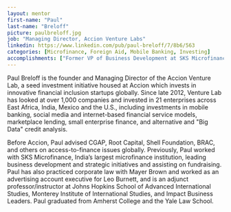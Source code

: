 ```yaml
---
layout: mentor
first-name: "Paul"
last-name: "Breloff"
picture: paulbreloff.jpg
job: "Managing Director, Accion Venture Labs"
linkedin: https://www.linkedin.com/pub/paul-breloff/7/8b6/563 
categories: [Microfinance, Foreign Aid, Mobile Banking, Investing]
accomplishments: ["Former VP of Business Development at SKS Microfinance","Advisor to BRAC, Root Capital and Shell Foundation","Expert in Financial Inclusion"]
---
```

Paul Breloff is the founder and Managing Director of the Accion Venture Lab, a seed investment initiative housed at Accion which invests in innovative financial inclusion startups globally. Since late 2012, Venture Lab has looked at over 1,000 companies and invested in 21 enterprises across East Africa, India, Mexico and the U.S., including investments in mobile banking, social media and internet-based financial service models, marketplace lending, small enterprise finance, and alternative and "Big Data" credit analysis. 

Before Accion, Paul advised CGAP, Root Capital, Shell Foundation, BRAC, and others on access-to-finance issues globally. Previously, Paul worked with SKS Microfinance, India’s largest microfinance institution, leading business development and strategic initiatives and assisting on fundraising. Paul has also practiced corporate law with Mayer Brown and worked as an advertising account executive for Leo Burnett, and is an adjunct professor/instructor at Johns Hopkins School of Advanced International Studies, Monterey Institute of International Studies, and Impact Business Leaders. Paul graduated from Amherst College and the Yale Law School.
